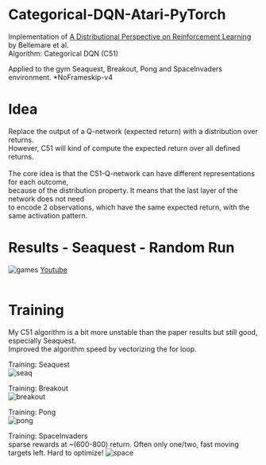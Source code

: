 # Categorical-DQN-Atari-PyTorch
Implementation of [A Distributional Perspective on Reinforcement Learning](https://arxiv.org/abs/1707.06887) by Bellemare et al.<br />
Algorithm: Categorical DQN (C51)<br />

Applied to the gym Seaquest, Breakout, Pong and SpaceInvaders environment. *NoFrameskip-v4

# Idea
Replace the output of a Q-network (expected return) with a distribution over returns.<br />
However, C51 will kind of compute the expected return over all defined returns.<br /><br />
The core idea is that the C51-Q-network can have different representations for each outcome,<br />
because of the distribution property. It means that the last layer of the network does not need<br /> 
to encode 2 observations, which have the same expected return, with the same activation pattern.

# Results - Seaquest - Random Run
 ![games](https://github.com/Hauf3n/Categorical_DQN-Atari-PyTorch/blob/master/media/seaquest_37k.gif)
 [Youtube](https://youtu.be/siPcgY4ikk0)<br /><br />
 
 # Training
 
 My C51 algorithm is a bit more unstable than the paper results but still good, especially Seaquest.<br />
 Improved the algorithm speed by vectorizing the for loop.
 
 Training: Seaquest <br />
 ![seaq](https://github.com/Hauf3n/Categorical_DQN-Atari-PyTorch/blob/master/media/seaquest_plot.png)<br />
 
 Training: Breakout <br />
 ![breakout](https://github.com/Hauf3n/Categorical_DQN-Atari-PyTorch/blob/master/media/breakout_plot.png)<br />
 
 Training: Pong <br />
 ![pong](https://github.com/Hauf3n/Categorical_DQN-Atari-PyTorch/blob/master/media/pong_plot.png)<br />
 
 Training: SpaceInvaders <br />
 sparse rewards at ~(600-800) return. Often only one/two, fast moving targets left. Hard to optimize!
 ![space](https://github.com/Hauf3n/Categorical_DQN-Atari-PyTorch/blob/master/media/spaceinvaders_plot.png)<br />
